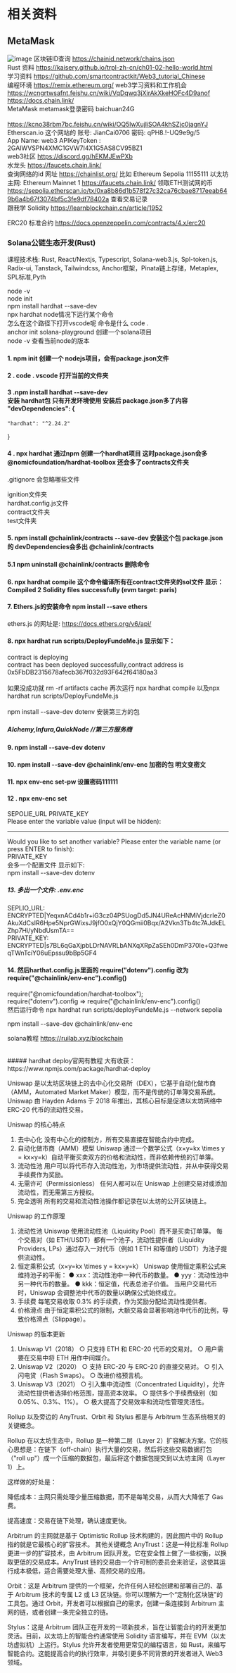 # 相关资料
## MetaMask
![image](岗位转型路线规划图_副本.jpg)
区块链ID查询 https://chainid.network/chains.json <br>
Rust 资料 https://kaisery.github.io/trpl-zh-cn/ch01-02-hello-world.html  <br>
学习资料 https://github.com/smartcontractkit/Web3_tutorial_Chinese  
编程环境 https://remix.ethereum.org/
web3学习资料和工作机会 https://wcngrtwsafnt.feishu.cn/wiki/VqDqwq3jXirAkXkeHOFc4D9anof  <br>
https://docs.chain.link/   <br>
MetaMask  metamask登录密码 baichuan24G  <br>
 <br> https://kcno38rbm7bc.feishu.cn/wiki/OQ5lwXujliSOA4khSZjc0jagnYJ<br>
 Etherscan.io 这个网站的 账号: JianCai0706 密码: qPH8.!-UQ9e9g/5  <br>
 App Name: web3  APIKeyToken : 2GAIWVSPN4XMC1GVW7I4X1G5AS8CV95BZ1 <br>
  web3社区 https://discord.gg/hEKMJEwPXb <br>
 水龙头 https://faucets.chain.link/<br>
 查询网络的id 网址 https://chainlist.org/ 比如 Ethereum Sepolia 11155111  以太坊主网: Ethereum Mainnet 1
 https://faucets.chain.link/ 领取ETH测试网的币 <br>
 https://sepolia.etherscan.io/tx/0xa8b86d1b578f27c32ca76cbae8717eeab649b6a4b67f3074bf5c3fe9df78402a 查看交易记录 <br>
 跟我学 Solidity https://learnblockchain.cn/article/1952<br>

 ERC20 标准合约 https://docs.openzeppelin.com/contracts/4.x/erc20 <br>
### Solana公链生态开发(Rust)
课程技术栈: Rust, React/Nextjs, Typescript, Solana-web3.js, Spl-token.js, Radix-ui, Tanstack, Tailwindcss,
Anchor框架，Pinata链上存储，Metaplex, SPL标准,Pyth


 node -v <br>
 node init <br>
 npm install hardhat --save-dev <br>
 npx hardhat  node情况下运行某个命令 <br>
 怎么在这个路径下打开vscode呢 命令是什么 code . <br>
anchor init solana-playground  创建一个solana项目  <br>
node -v 查看当前node的版本           <br>
#### 1. npm init 创建一个 nodejs项目，会有package.json文件        <br>
#### 2 . code . vscode 打开当前的文件夹       <br>

#### 3 .npm install hardhat --save-dev  <br>安装 hardhat包 只有开发环境使用 安装后 package.json多了内容 <br>"devDependencies": {
    "hardhat": "^2.24.2"
  }
#### 4 . npx hardhat  通过npm 创建一个hardhat项目 这时package.json会多 @nomicfoundation/hardhat-toolbox  还会多了contracts文件夹 <br>  
.gitignore 会忽略哪些文件 <br>

ignition文件夹 <br>
hardhat.config.js文件  <br>
contract文件夹 <br>
test文件夹 <br>
#### 5.  npm install @chainlink/contracts --save-dev 安装这个包 package.json的 devDependencies会多出 @chainlink/contracts <br>
#### 5.1 npm uninstall @chainlink/contracts 删除命令
#### 6.  npx hardhat compile 这个命令编译所有在contract文件夹的sol文件 显示： Compiled 2 Solidity files successfully (evm target: paris)


#### 7. Ethers.js的安装命令 npm install --save ethers <br>
ethers.js 的网址是: https://docs.ethers.org/v6/api/ <br>
#### 8. npx hardhat run scripts/DeployFundeMe.js   显示如下：<br>
contract is deploying <br>
contract has been deployed successfully,contract address is 0x5FbDB2315678afecb367f032d93F642f64180aa3 <br>
<br>
如果没成功就 rm -rf artifacts cache 再次运行 npx hardhat compile 以及npx hardhat run scripts/DeployFundeMe.js <br>
<br>
npm install --save-dev dotenv  安装第三方的包  <br>
##### Alchemy,Infura,QuickNode //第三方服务商  <br>
#### 9. npm install --save-dev dotenv  <br>
#### 10. npm install --save-dev @chainlink/env-enc  加密的包 明文变密文 <br>
#### 11. npx env-enc set-pw 设置密码111111  <br>
#### 12 . npx env-enc set   <br>
SEPOLIE_URL    PRIVATE_KEY    <br>
Please enter the variable value (input will be hidden):
**********************************************
Would you like to set another variable? Please enter the variable name (or press ENTER to finish):  <br>
PRIVATE_KEY  <br>
会多一个配置文件 显示如下: <br>
npm install --save-dev dotenv  
##### 13. 多出一个文件: .env.enc
SEPLIO_URL: ENCRYPTED|YeqxnACd4b1r+iG3cz04PSUogDd5JN4UReAcHNMiVjdcrIeZ0AkuXdCsIR6Hpe5NprGWixsJ9jfO0xQjY0QGmii0Bqx/A2Vkn3Tb4tc7AJdkELZhp7Hi/yNbdUsmTA==      <br>
PRIVATE_KEY: ENCRYPTED|s7BL6qGaXjpbLDrNAVRLbANXqXRpZaSEh0DmP370Ie+Q3fweqTWnTciY06uEpssu9bBp5GF4               <br>

#### 14. 然后harthat.config.js里面的 require("dotenv").config 改为 require("@chainlink/env-enc").config() <br> 
require("@nomicfoundation/hardhat-toolbox"); <br>
require("dotenv").config  =>  require("@chainlink/env-enc").config() <br>
然后运行命令  npx hardhat run scripts/deployFundeMe.js --network sepolia   <br>


npm install --save-dev @chainlink/env-enc



solana教程  https://ruilab.xyz/blockchain <br>

<br>
##### hardhat deploy官网有教程 大有收获： https://www.npmjs.com/package/hardhat-deploy <br>


Uniswap 是以太坊区块链上的去中心化交易所（DEX），它基于自动化做市商（AMM，Automated Market Maker）模型，而不是传统的订单簿交易系统。
Uniswap 由 Hayden Adams 于 2018 年推出，其核心目标是促进以太坊网络中 ERC-20 代币的流动性交易。

Uniswap 的核心特点
1. 去中心化
没有中心化的控制方，所有交易直接在智能合约中完成。
2. 自动化做市商（AMM）模型
Uniswap 通过一个数学公式（x×y=kx \times y = kx×y=k）自动平衡买卖双方的价格和流动性，而非依赖传统的订单簿。
3. 流动性池
用户可以将代币存入流动性池，为市场提供流动性，并从中获得交易手续费作为奖励。
4. 无需许可（Permissionless）
任何人都可以在 Uniswap 上创建交易对或添加流动性，而无需第三方授权。
5. 完全透明
所有的交易和流动性池操作都记录在以太坊的公开区块链上。

Uniswap 的工作原理
1. 流动性池
Uniswap 使用流动性池（Liquidity Pool）而不是买卖订单簿。
每个交易对（如 ETH/USDT）都有一个池子，流动性提供者（Liquidity Providers, LPs）通过存入一对代币（例如 1 ETH 和等值的 USDT）为池子提供流动性。
2. 恒定乘积公式（x×y=kx \times y = kx×y=k）
Uniswap 使用恒定乘积公式来维持池子的平衡：
● xxx：流动性池中一种代币的数量。
● yyy：流动性池中另一种代币的数量。
● kkk：恒定值，代表总池子价值。
当用户交易代币时，Uniswap 会调整池中代币的数量以确保公式始终成立。
3. 手续费
每笔交易收取 0.3% 的手续费，作为奖励分配给流动性提供者。
4. 价格滑点
由于恒定乘积公式的限制，大额交易会显著影响池中代币的比例，导致价格滑点（Slippage）。

Uniswap 的版本更新
1. Uniswap V1（2018）
  ○ 只支持 ETH 和 ERC-20 代币的交易对。
  ○ 用户需要在交易中将 ETH 用作中间媒介。
2. Uniswap V2（2020）
  ○ 支持 ERC-20 与 ERC-20 的直接交易对。
  ○ 引入闪电贷（Flash Swaps）。
  ○ 改进价格预言机。
3. Uniswap V3（2021）
  ○ 引入集中流动性（Concentrated Liquidity），允许流动性提供者选择价格范围，提高资本效率。
  ○ 提供多个手续费级别（如 0.05%、0.3%、1%）。
  ○ 极大提高了交易效率和流动性管理灵活性。

 Rollup 以及旁边的 AnyTrust、Orbit 和 Stylus 都是与 Arbitrum 生态系统相关的关键概念。

Rollup
在以太坊生态中，Rollup 是一种第二层（Layer 2）扩容解决方案。它的核心思想是：在链下（off-chain）执行大量的交易，然后将这些交易数据打包（"roll up"）成一个压缩的数据包，最后将这个数据包提交到以太坊主网（Layer 1）上。

这样做的好处是：

降低成本：主网只需处理少量压缩数据，而不是每笔交易，从而大大降低了 Gas 费。

提高速度：交易在链下处理，确认速度更快。

Arbitrum 的主网就是基于 Optimistic Rollup 技术构建的，因此图片中的 Rollup 指的就是它最核心的扩容技术。
其他关键概念
AnyTrust：这是一种比标准 Rollup 更进一步的扩容技术，由 Arbitrum 团队开发。它在安全性上做了一些权衡，以换取更低的交易成本。AnyTrust 链的交易由一个许可制的委员会来验证，这使其运行成本极低，适合需要处理大量、高频交易的应用。

Orbit：这是 Arbitrum 提供的一个框架，允许任何人轻松创建和部署自己的、基于 Arbitrum 技术的专属 L2 或 L3 区块链。你可以理解为一个“定制化区块链”的工具包。通过 Orbit，开发者可以根据自己的需求，创建一条连接到 Arbitrum 主网的链，或者创建一条完全独立的链。

Stylus：这是 Arbitrum 团队正在开发的一项新技术，旨在让智能合约的开发更加灵活。目前，以太坊上的智能合约通常使用 Solidity 语言编写，并在 EVM（以太坊虚拟机）上运行。Stylus 允许开发者使用更常见的编程语言，如 Rust，来编写智能合约。这能提高合约的执行效率，并吸引更多不同背景的开发者进入 Web3 领域。


